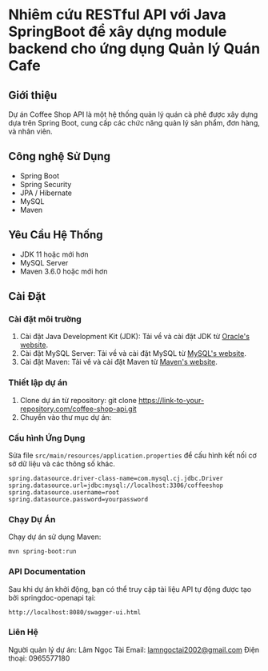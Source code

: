 # Nhiêm cứu RESTful API với Java SpringBoot để xây dựng module backend cho ứng dụng Quản lý Quán Cafe


## Giới thiệu
Dự án Coffee Shop API là một hệ thống quản lý quán cà phê được xây dựng dựa trên Spring Boot, cung cấp các chức năng quản lý sản phẩm, đơn hàng, và nhân viên.

## Công nghệ Sử Dụng
- Spring Boot
- Spring Security
- JPA / Hibernate
- MySQL
- Maven

## Yêu Cầu Hệ Thống
- JDK 11 hoặc mới hơn
- MySQL Server
- Maven 3.6.0 hoặc mới hơn

## Cài Đặt

### Cài đặt môi trường
1. Cài đặt Java Development Kit (JDK): Tải về và cài đặt JDK từ [Oracle's website](https://www.oracle.com/java/technologies/javase-jdk11-downloads.html).
2. Cài đặt MySQL Server: Tải về và cài đặt MySQL từ [MySQL's website](https://dev.mysql.com/downloads/mysql/).
3. Cài đặt Maven: Tải về và cài đặt Maven từ [Maven's website](https://maven.apache.org/download.cgi).

### Thiết lập dự án
1. Clone dự án từ repository:
   git clone https://link-to-your-repository.com/coffee-shop-api.git
2. Chuyển vào thư mục dự án:

### Cấu hình Ứng Dụng
Sửa file `src/main/resources/application.properties` để cấu hình kết nối cơ sở dữ liệu và các thông số khác.

```properties
spring.datasource.driver-class-name=com.mysql.cj.jdbc.Driver
spring.datasource.url=jdbc:mysql://localhost:3306/coffeeshop
spring.datasource.username=root
spring.datasource.password=yourpassword
```
### Chạy Dự Án
Chạy dự án sử dụng Maven:
```
mvn spring-boot:run
```
### API Documentation
Sau khi dự án khởi động, bạn có thể truy cập tài liệu API tự động được tạo bởi springdoc-openapi tại:
```
http://localhost:8080/swagger-ui.html
```
### Liên Hệ
Người quản lý dự án: Lâm Ngọc Tài
Email: lamngoctai2002@gmail.com
Điện thoại: 0965577180

